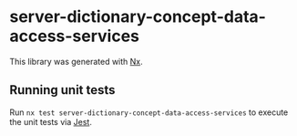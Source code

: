 # server-dictionary-concept-data-access-services

This library was generated with [Nx](https://nx.dev).

## Running unit tests

Run `nx test server-dictionary-concept-data-access-services` to execute the unit tests via [Jest](https://jestjs.io).
